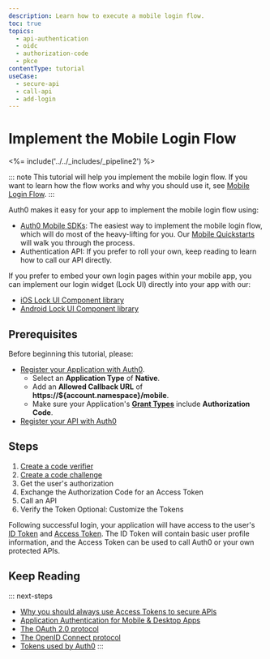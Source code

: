 ```yaml
---
description: Learn how to execute a mobile login flow.
toc: true
topics:
  - api-authentication
  - oidc
  - authorization-code
  - pkce
contentType: tutorial
useCase:
  - secure-api
  - call-api
  - add-login
---
```

# Implement the Mobile Login Flow

<%= include('../../_includes/_pipeline2') %>

::: note
This tutorial will help you implement the mobile login flow. If you want to learn how the flow works and why you should use it, see [Mobile Login Flow](/api-auth/grant/authorization-code-pkce).
:::

Auth0 makes it easy for your app to implement the mobile login flow using:

* [Auth0 Mobile SDKs](/libraries): The easiest way to implement the mobile login flow, which will do most of the heavy-lifting for you. Our [Mobile Quickstarts](/quickstart/native) will walk you through the process.
* Authentication API: If you prefer to roll your own, keep reading to learn how to call our API directly.

If you prefer to embed your own login pages within your mobile app, you can implement our login widget (Lock UI) directly into your app with our:

* [iOS Lock UI Component library](/libraries/lock-ios/v2)
* [Android Lock UI Component library](/libraries/lock-android/v2)


## Prerequisites

Before beginning this tutorial, please:

* [Register your Application with Auth0](/application-auth/guides/register-application-dashboard). 
  * Select an **Application Type** of **Native**.
  * Add an **Allowed Callback URL** of **https://${account.namespace}/mobile**.
  * Make sure your Application's **[Grant Types](/applications/guides/change-app-grant-type-dashboard)** include **Authorization Code**.
* [Register your API with Auth0](/api-auth/guides/register-api)


## Steps

1. [Create a code verifier](/api-auth/tutorials/mobile-login-flow/create-code-verifier)
2. [Create a code challenge](/api-auth/tutorials/mobile-login-flow/create-code-challenge)
3. Get the user's authorization
4. Exchange the Authorization Code for an Access Token
5. Call an API
6. Verify the Token
Optional: Customize the Tokens

Following successful login, your application will have access to the user's [ID Token](/tokens/id-token) and [Access Token](/tokens/overview-access-tokens). The ID Token will contain basic user profile information, and the Access Token can be used to call Auth0 or your own protected APIs.


## Keep Reading

::: next-steps
- [Why you should always use Access Tokens to secure APIs](/api-auth/why-use-access-tokens-to-secure-apis)
- [Application Authentication for Mobile & Desktop Apps](/Application-auth/mobile-desktop)
- [The OAuth 2.0 protocol](/protocols/oauth2)
- [The OpenID Connect protocol](/protocols/oidc)
- [Tokens used by Auth0](/tokens)
:::
